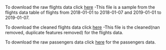 To download the raw flights data click [here](https://drive.google.com/file/d/1oSSje-PiziHniF8jRfoUrEY20gTUC-xg/view?usp=sharing)   -This file is a sample from the flights data table of flights from 2018-01-01 to 2018-01-07 and 2019-01-01 to 2019-01-07.

To download the cleaned flights data click [here](https://drive.google.com/file/d/16NmtwlcvOi9Jiw6pKPYfBEM7Ri6yH2Cy/view?usp=sharing) -This file is the cleaned(nan removed, duplicate features removed) for the flights data.

To download the raw passengers data click [here](https://drive.google.com/drive/folders/1q6T2iNS-cNJGEjvTyBL1RRz1ggi_w4ZH?ths=true) for the passengers data.